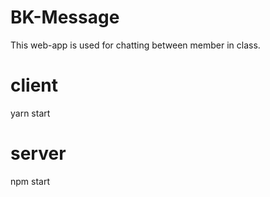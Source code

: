 # BK-Message
This web-app is used for chatting between member in class.

# client
yarn start 

# server 
npm start 